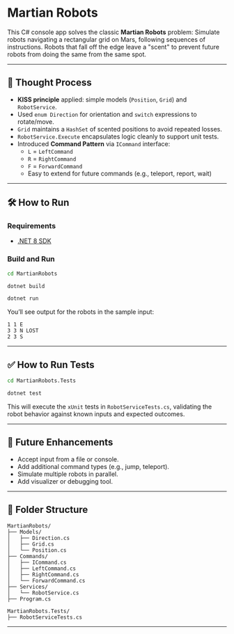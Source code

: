# Martian Robots

This C# console app solves the classic **Martian Robots** problem:
Simulate robots navigating a rectangular grid on Mars, following sequences of instructions. Robots that fall off the edge leave a "scent" to prevent future robots from doing the same from the same spot.

---

## 🧠 Thought Process

- **KISS principle** applied: simple models (`Position`, `Grid`) and `RobotService`.
- Used `enum Direction` for orientation and `switch` expressions to rotate/move.
- `Grid` maintains a `HashSet` of scented positions to avoid repeated losses.
- `RobotService.Execute` encapsulates logic cleanly to support unit tests.
- Introduced **Command Pattern** via `ICommand` interface:
  - `L` = `LeftCommand`
  - `R` = `RightCommand`
  - `F` = `ForwardCommand`
  - Easy to extend for future commands (e.g., teleport, report, wait)

---

## 🛠️ How to Run

### Requirements

- [.NET 8 SDK](https://dotnet.microsoft.com/en-us/download)

### Build and Run

```bash
cd MartianRobots

dotnet build

dotnet run
```

You’ll see output for the robots in the sample input:

```
1 1 E
3 3 N LOST
2 3 S
```

---

## ✅ How to Run Tests

```bash
cd MartianRobots.Tests

dotnet test
```

This will execute the `xUnit` tests in `RobotServiceTests.cs`, validating the robot behavior against known inputs and expected outcomes.

---

## 🚀 Future Enhancements

- Accept input from a file or console.
- Add additional command types (e.g., jump, teleport).
- Simulate multiple robots in parallel.
- Add visualizer or debugging tool.

---

## 📁 Folder Structure

```
MartianRobots/
├── Models/
│   ├── Direction.cs
│   ├── Grid.cs
│   └── Position.cs
├── Commands/
│   ├── ICommand.cs
│   ├── LeftCommand.cs
│   ├── RightCommand.cs
│   └── ForwardCommand.cs
├── Services/
│   └── RobotService.cs
├── Program.cs

MartianRobots.Tests/
├── RobotServiceTests.cs
```

---
